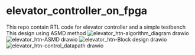 # elevator_controller_on_fpga
This repo contain RTL code for elevator controller and a simple testbench
This design using ASMD method
![elevator_htn-algorithm_diagram drawio](https://user-images.githubusercontent.com/75562209/198244858-4528e333-edb0-4734-9f3c-3cd9468d6a77.png)
![elevator_htn-ASMD drawio](https://user-images.githubusercontent.com/75562209/198244884-810f9f02-f81f-4bdb-b39f-fe3a1f15b10e.png)
![elevator_htn-Block design drawio](https://user-images.githubusercontent.com/75562209/198244901-898bffd0-6aee-4a8f-be2d-44b0aa397995.png)
![elevator_htn-control_datapath drawio](https://user-images.githubusercontent.com/75562209/198244917-5a1661c0-517a-449e-845d-198e9d63218c.png)

